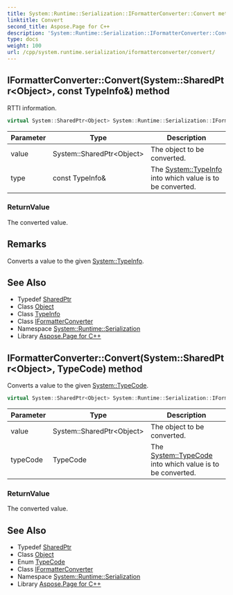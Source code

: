 ```yaml
---
title: System::Runtime::Serialization::IFormatterConverter::Convert method
linktitle: Convert
second_title: Aspose.Page for C++
description: 'System::Runtime::Serialization::IFormatterConverter::Convert method. RTTI information in C++.'
type: docs
weight: 100
url: /cpp/system.runtime.serialization/iformatterconverter/convert/
---
```

## IFormatterConverter::Convert(System::SharedPtr\<Object\>, const TypeInfo\&) method


RTTI information.

```cpp
virtual System::SharedPtr<Object> System::Runtime::Serialization::IFormatterConverter::Convert(System::SharedPtr<Object> value, const TypeInfo &type)=0
```


| Parameter | Type | Description |
| --- | --- | --- |
| value | System::SharedPtr\<Object\> | The object to be converted. |
| type | const TypeInfo\& | The [System::TypeInfo](../../../system/typeinfo/) into which value is to be converted. |

### ReturnValue

The converted value.
## Remarks


Converts a value to the given [System::TypeInfo](../../../system/typeinfo/). 
## See Also

* Typedef [SharedPtr](../../../system/sharedptr/)
* Class [Object](../../../system/object/)
* Class [TypeInfo](../../../system/typeinfo/)
* Class [IFormatterConverter](../)
* Namespace [System::Runtime::Serialization](../../)
* Library [Aspose.Page for C++](../../../)
## IFormatterConverter::Convert(System::SharedPtr\<Object\>, TypeCode) method


Converts a value to the given [System::TypeCode](../../../system/typecode/).

```cpp
virtual System::SharedPtr<Object> System::Runtime::Serialization::IFormatterConverter::Convert(System::SharedPtr<Object> value, TypeCode typeCode)=0
```


| Parameter | Type | Description |
| --- | --- | --- |
| value | System::SharedPtr\<Object\> | The object to be converted. |
| typeCode | TypeCode | The [System::TypeCode](../../../system/typecode/) into which value is to be converted. |

### ReturnValue

The converted value.

## See Also

* Typedef [SharedPtr](../../../system/sharedptr/)
* Class [Object](../../../system/object/)
* Enum [TypeCode](../../../system/typecode/)
* Class [IFormatterConverter](../)
* Namespace [System::Runtime::Serialization](../../)
* Library [Aspose.Page for C++](../../../)
